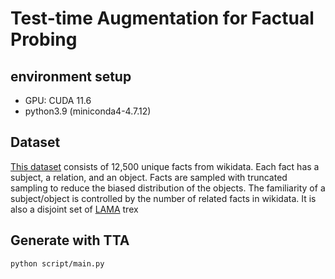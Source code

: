 # Test-time Augmentation for Factual Probing

## environment setup

- GPU: CUDA 11.6
- python3.9 (miniconda4-4.7.12)
 
 ## Dataset
 [This dataset](/v2.11d.csv) consists of 12,500 unique facts from wikidata.
 Each fact has a subject, a relation, and an object.
 Facts are sampled with truncated sampling to reduce the biased distribution of the objects.
 The familiarity of a subject/object is controlled by the number of related facts in wikidata.
 It is also a disjoint set of [LAMA](https://github.com/facebookresearch/LAMA) trex

 ## Generate with TTA
 `python script/main.py`